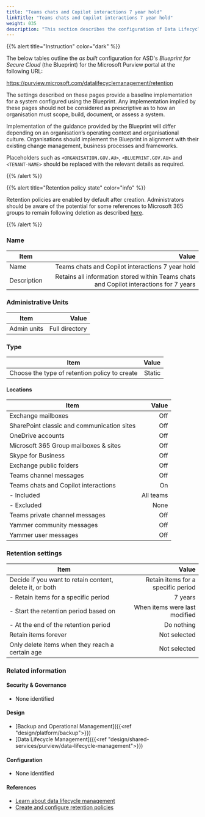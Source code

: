 ```yaml
---
title: "Teams chats and Copilot interactions 7 year hold"
linkTitle: "Teams chats and Copilot interactions 7 year hold"
weight: 035
description: "This section describes the configuration of Data Lifecycle Management retention policies within Microsoft Purview associated with systems built according to the guidance provided by ASD's Blueprint for Secure Cloud."
---
```


{{% alert title="Instruction" color="dark" %}}

The below tables outline the *as built* configuration for ASD's *Blueprint for Secure Cloud* (the Blueprint) for the Microsoft Purview portal at the following URL:

<https://purview.microsoft.com/datalifecyclemanagement/retention>

The settings described on these pages provide a baseline implementation for a system configured using the Blueprint. Any implementation implied by these pages should not be considered as prescriptive as to how an organisation must scope, build, document, or assess a system.

Implementation of the guidance provided by the Blueprint will differ depending on an organisation’s operating context and organisational culture. Organisations should implement the Blueprint in alignment with their existing change management, business processes and frameworks.

Placeholders such as `<ORGANISATION.GOV.AU>`, `<BLUEPRINT.GOV.AU>` and `<TENANT-NAME>` should be replaced with the relevant details as required.

{{% /alert %}}

{{% alert title="Retention policy state" color="info" %}}

Retention policies are enabled by default after creation. Administrators should be aware of the potential for some references to Microsoft 365 groups to remain following deletion as described [here](https://learn.microsoft.com/en-us/purview/retention-settings#what-happens-if-a-microsoft-365-group-is-deleted-after-a-policy-is-applied).

{{% /alert %}}

### Name

| Item        |                                                                                  Value |
| ----------- | -------------------------------------------------------------------------------------: |
| Name        |                                       Teams chats and Copilot interactions 7 year hold |
| Description | Retains all information stored within Teams chats and Copilot interactions for 7 years |

### Administrative Units

| Item        |          Value |
| ----------- | -------------: |
| Admin units | Full directory |

### Type

| Item                                          |  Value |
| --------------------------------------------- | -----: |
| Choose the type of retention policy to create | Static |

#### Locations

| Item                                       |     Value |
| ------------------------------------------ | --------: |
| Exchange mailboxes                         |       Off |
| SharePoint classic and communication sites |       Off |
| OneDrive accounts                          |       Off |
| Microsoft 365 Group mailboxes & sites      |       Off |
| Skype for Business                         |       Off |
| Exchange public folders                    |       Off |
| Teams channel messages                     |       Off |
| Teams chats and Copilot interactions       |        On |
| - Included                                 | All teams |
| - Excluded                                 |      None |
| Teams private channel messages             |       Off |
| Yammer community messages                  |       Off |
| Yammer user messages                       |       Off |

### Retention settings

| Item                                                     |                              Value |
| -------------------------------------------------------- | ---------------------------------: |
| Decide if you want to retain content, delete it, or both | Retain items for a specific period |
| - Retain items for a specific period                     |                            7 years |
| - Start the retention period based on                    |      When items were last modified |
| - At the end of the retention period                     |                         Do nothing |
| Retain items forever                                     |                       Not selected |
| Only delete items when they reach a certain age          |                       Not selected |

### Related information

#### Security & Governance

* None identified
  
#### Design

* [Backup and Operational Management]({{<ref "design/platform/backup">}})
* [Data Lifecycle Management]({{<ref "design/shared-services/purview/data-lifecycle-management">}})
  
#### Configuration

* None identified

#### References

* [Learn about data lifecycle management](https://learn.microsoft.com/en-us/purview/data-lifecycle-management)
* [Create and configure retention policies](https://learn.microsoft.com/en-us/purview/create-retention-policies?tabs=teams-retention)
